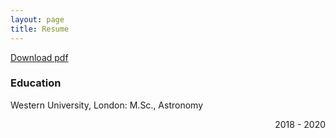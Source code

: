 ```yaml
---
layout: page
title: Resume
---
```


<a href="/amy_fare_resume.pdf" target="_blank">Download pdf</a>

### Education

Western University, London: M.Sc., Astronomy <div style="text-align: right">2018 - 2020</div>

